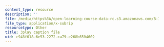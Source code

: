 ```yaml
---
content_type: resource
description: ''
file: /media/https%3A/open-learning-course-data-rc.s3.amazonaws.com/8-13-14-experimental-physics-i-ii-junior-lab-fall-2016-spring-2017/c948f6186e532272ca79e268b6504602_N1PimixqqXQ.srt
file_type: application/x-subrip
resourcetype: Other
title: 3play caption file
uid: c948f618-6e53-2272-ca79-e268b6504602
---
```

